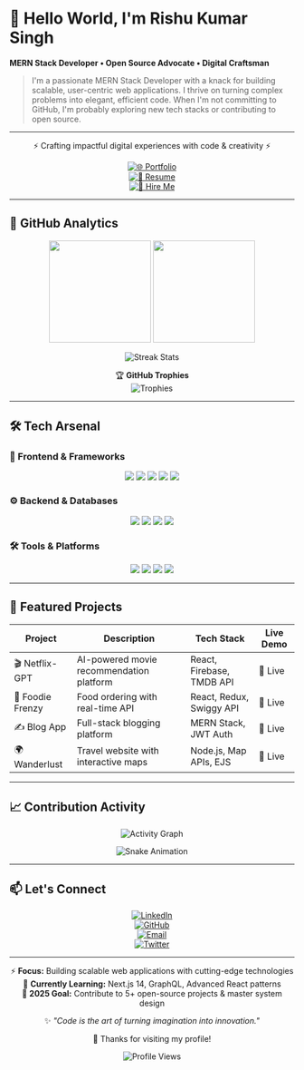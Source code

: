 # 💫 Hello World, I'm Rishu Kumar Singh  
**MERN Stack Developer • Open Source Advocate • Digital Craftsman**
> I'm a passionate MERN Stack Developer with a knack for building scalable, user-centric web applications. I thrive on turning complex problems into elegant, efficient code. When I'm not committing to GitHub, I'm probably exploring new tech stacks or contributing to open source.

---

<div align="center">

⚡ Crafting impactful digital experiences with code & creativity ⚡  

[![🌐 Portfolio](https://img.shields.io/badge/🌐_Portfolio-000000?style=for-the-badge&logo=react&logoColor=61DAFB)](https://rishusingh372.github.io/Portfolio)  
[![📄 Resume](https://img.shields.io/badge/📄_Resume-008080?style=for-the-badge&logo=readthedocs&logoColor=white)](#)  
[![💼 Hire Me](https://img.shields.io/badge/💼_Hire_Me-00C04B?style=for-the-badge&logo=mail.ru&logoColor=white)](mailto:singhrishukumar008@gmail.com)  

</div>

---

## 🎯 GitHub Analytics  

<div align="center">

<img src="https://github-readme-stats.vercel.app/api?username=Rishusingh372&show_icons=true&theme=aura&hide_border=true&bg_color=00000000&text_color=ffffff&icon_color=6366f1&title_color=6366f1" height="180em" />
<img src="https://github-readme-stats.vercel.app/api/top-langs/?username=Rishusingh372&layout=compact&theme=aura&hide_border=true&bg_color=00000000&text_color=ffffff&title_color=6366f1" height="180em" />

</div>

<div align="center">

![Streak Stats](https://streak-stats.demolab.com?user=Rishusingh372&theme=aura&hide_border=true&background=00000000&dates=FFFFFF&stroke=6366F1&ring=6366F1&fire=6366F1&currStreakLabel=FFFFFF)  

🏆 **GitHub Trophies**  
![Trophies](https://github-profile-trophy.vercel.app/?username=Rishusingh372&theme=onedark&no-bg=true&no-frame=true&margin-w=15&margin-h=15&row=2&column=4)  

</div>

---

## 🛠️ Tech Arsenal  

### 🎨 Frontend & Frameworks  
<p align="center">
  <img src="https://img.shields.io/badge/React-61DAFB?style=for-the-badge&logo=react&logoColor=black" />
  <img src="https://img.shields.io/badge/Next.js-000000?style=for-the-badge&logo=next.js&logoColor=white" />
  <img src="https://img.shields.io/badge/TypeScript-3178C6?style=for-the-badge&logo=typescript&logoColor=white" />
  <img src="https://img.shields.io/badge/Tailwind-38B2AC?style=for-the-badge&logo=tailwind-css&logoColor=white" />
  <img src="https://img.shields.io/badge/Redux-764ABC?style=for-the-badge&logo=redux&logoColor=white" />
</p>  

### ⚙️ Backend & Databases  
<p align="center">
  <img src="https://img.shields.io/badge/Node.js-339933?style=for-the-badge&logo=node.js&logoColor=white" />
  <img src="https://img.shields.io/badge/Express-000000?style=for-the-badge&logo=express&logoColor=white" />
  <img src="https://img.shields.io/badge/MongoDB-47A248?style=for-the-badge&logo=mongodb&logoColor=white" />
  <img src="https://img.shields.io/badge/Firebase-FFCA28?style=for-the-badge&logo=firebase&logoColor=black" />
</p>  

### 🛠 Tools & Platforms  
<p align="center">
  <img src="https://img.shields.io/badge/VS_Code-007ACC?style=for-the-badge&logo=visual-studio-code&logoColor=white" />
  <img src="https://img.shields.io/badge/Git-F05032?style=for-the-badge&logo=git&logoColor=white" />
  <img src="https://img.shields.io/badge/Postman-FF6C37?style=for-the-badge&logo=postman&logoColor=white" />
  <img src="https://img.shields.io/badge/Vercel-000000?style=for-the-badge&logo=vercel&logoColor=white" />
</p>  


---

## 🚀 Featured Projects  

| Project        | Description                             | Tech Stack               | Live Demo |
|----------------|-----------------------------------------|--------------------------|-----------|
| 🎬 Netflix-GPT | AI-powered movie recommendation platform | React, Firebase, TMDB API | 🔗 Live   |
| 🍔 Foodie Frenzy | Food ordering with real-time API        | React, Redux, Swiggy API | 🔗 Live   |
| ✍️ Blog App    | Full-stack blogging platform             | MERN Stack, JWT Auth     | 🔗 Live   |
| 🌍 Wanderlust  | Travel website with interactive maps     | Node.js, Map APIs, EJS   | 🔗 Live   |

---

## 📈 Contribution Activity  

<div align="center">

![Activity Graph](https://github-readme-activity-graph.vercel.app/graph?username=Rishusingh372&theme=react-dark&hide_border=true&area=true&bg_color=00000000&color=6366f1&line=6366f1&point=6366f1)  

![Snake Animation](https://github.com/Rishusingh372/Rishusingh372/blob/output/github-contribution-grid-snake.svg)  

</div>

---

## 📫 Let's Connect  

<div align="center">

[![LinkedIn](https://img.shields.io/badge/LinkedIn-0A66C2?style=for-the-badge&logo=linkedin&logoColor=white)](https://www.linkedin.com/in/rishu372)  
[![GitHub](https://img.shields.io/badge/GitHub-181717?style=for-the-badge&logo=github&logoColor=white)](https://github.com/Rishusingh372)  
[![Email](https://img.shields.io/badge/Email-D14836?style=for-the-badge&logo=gmail&logoColor=white)](mailto:singhrishukumar008@gmail.com)  
[![Twitter](https://img.shields.io/badge/Twitter-1DA1F2?style=for-the-badge&logo=twitter&logoColor=white)](#)  

</div>

---

<div align="center">

⚡ **Focus:** Building scalable web applications with cutting-edge technologies  
🌱 **Currently Learning:** Next.js 14, GraphQL, Advanced React patterns  
🎯 **2025 Goal:** Contribute to 5+ open-source projects & master system design  

✨ *"Code is the art of turning imagination into innovation."*  

💙 Thanks for visiting my profile!  

![Profile Views](https://komarev.com/ghpvc/?username=Rishusingh372&color=6366f1&style=for-the-badge&label=PROFILE+VIEWS)  

</div>
